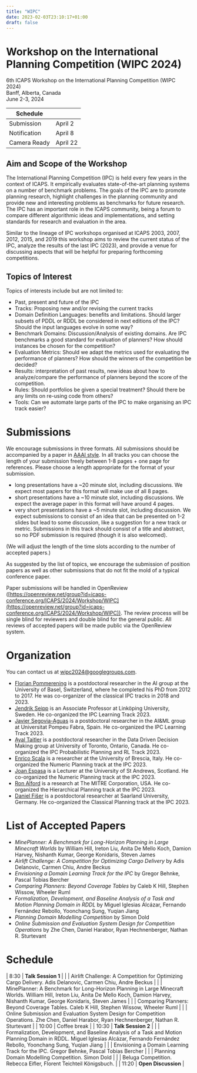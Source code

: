 ```yaml
---
title: "WIPC"
date: 2023-02-03T23:10:17+01:00
draft: false
---
```


# Workshop on the International Planning Competition (WIPC 2024)

6th ICAPS Workshop on the International Planning Competition (WIPC 2024) \
Banff, Alberta, Canada \
June 2-3, 2024


| Schedule            |          |
|---------------------|----------|
| Submission          | April 2  |
| Notification        | April 8  |
| Camera Ready        | April 22 |

## Aim and Scope of the Workshop

The International Planning Competition (IPC) is held every few years in the
context of ICAPS. It empirically evaluates state-of-the-art planning systems on
a number of benchmark problems. The goals of the IPC are to promote planning
research, highlight challenges in the planning community and provide new and
interesting problems as benchmarks for future research. The IPC has an important
role in the ICAPS community, being a forum to compare different algorithmic
ideas and implementations, and setting standards for research and evaluation in
the area.

Similar to the lineage of IPC workshops organised at ICAPS 2003, 2007, 2012,
2015, and 2019 this workshop aims to review the current status of the IPC,
analyze the results of the last IPC (2023), and provide a venue for discussing
aspects that will be helpful for preparing forthcoming competitions.


## Topics of Interest

Topics of interests include but are not limited to:

- Past, present and future of the IPC
- Tracks: Proposing new and/or revising the current tracks
- Domain Definition Languages: benefits and limitations. Should
  larger subsets of PDDL or RDDL be considered in next editions of the
  IPC? Should the input languages evolve in some way?
- Benchmark Domains: Discussion/Analysis of existing domains. Are IPC benchmarks a
  good standard for evaluation of planners?  How should instances be chosen for the
  competition?
- Evaluation Metrics: Should we adapt the metrics used for evaluating the performance
  of planners? How should the winners of the competition be decided?
- Results: interpretation of past results, new ideas about how to analyze/compare the
  performance of planners beyond the score of the competition.
- Rules: Should portfolios be given a special treatment? Should there be any limits on
  re-using code from others?
- Tools: Can we automate large parts of the IPC to make organising an IPC track easier?


# Submissions

We encourage submissions in three formats. All submissions should be accompanied by a paper in [AAAI style](https://www.aaai.org/Publications/Templates/AuthorKit23.zip). In all tracks you can choose the length of your submission freely between 1-8 pages + one page for references. Please choose a length appropriate for the format of your submission.
- long presentations have a ~20 minute slot, including discussions. We expect most papers for this format will make use of all 8 pages.
- short presentations have a ~10 minute slot, including discussions. We expect the average paper in this format will have around 4 pages.
- very short presentations have a ~5 minute slot, including discussion.  We expect submissions to consist of an idea that can be presented on 1-2 slides but lead to some discussion, like a suggestion for a new track or metric. Submissions in this track should consist of a title and abstract, so no PDF submission is required (though it is also welcomed).

(We will adjust the length of the time slots according to the number of accepted papers.)

As suggested by the list of topics, we encourage the submission of position papers as well as other submissions that do not fit the mold of a typical conference paper.

Paper submissions will be handled in OpenReview ([https://openreview.net/group?id=icaps-conference.org/ICAPS/2024/Workshop/WIPC](https://openreview.net/group?id=icaps-conference.org/ICAPS/2024/Workshop/WIPC)). The review process will be single blind for reviewers and double blind for the general public. All reviews of accepted papers will be made public via the OpenReview system.


# Organization
You can contact us at [wipc2024@googlegroups.com](mailto:wipc2024@googlegroups.com).

- [Florian Pommerening](https://ai.cs.unibas.ch/people/pommeren/) is a postdoctoral researcher in the AI group at the University of Basel, Switzerland, where he completed his PhD from 2012 to 2017. He was co-organizer of the classical IPC tracks in 2018 and 2023.
- [Jendrik Seipp](https://jendrikseipp.com) is an Associate Professor at Linköping University, Sweden. He co-organized the IPC Learning Track 2023.
- [Javier Segovia-Aguas](https://jsego.github.io/) is a postdoctoral researcher in the AI\&ML group at Universitat Pompeu Fabra, Spain. He co-organized the IPC Learning Track 2023.
- [Ayal Taitler](https://sites.google.com/view/ataitler/home) is a postdoctoral researcher in the Data Driven Decision Making group at University of Toronto, Ontario, Canada. He co-organized the IPC Probabilistic Planning and RL Track 2023.
- [Enrico Scala](https://www.hstairs.com) is a researcher at the University of Brescia, Italy. He co-organized the Numeric Planning track at the IPC 2023.
 - [Joan Espasa](https://joanespasa.github.io/) is a Lecturer at the University of St Andrews, Scotland. He co-organized the Numeric Planning track at the IPC 2023.
- [Ron Alford](https://volus.net/) is a research at The MITRE Corporation, USA. He co-organized the Hierarchical Planning track at the IPC 2023.
- [Daniel Fišer](https://danfis.cz) is a postdoctoral researcher at Saarland University, Germany. He co-organized the Classical Planning track at the IPC 2023.


# List of Accepted Papers
- *MinePlanner: A Benchmark for Long-Horizon Planning in Large Minecraft Worlds*
by William Hill, Ireton Liu, Anita De Mello Koch, Damion Harvey, Nishanth Kumar, George Konidaris, Steven James
- *Airlift Challenge: A Competition for Optimizing Cargo Delivery*
by Adis Delanovic, Carmen Chiu, Andre Beckus
- *Envisioning a Domain Learning Track for the IPC*
by Gregor Behnke, Pascal Tobias Bercher
- *Comparing Planners: Beyond Coverage Tables*
by Caleb K Hill, Stephen Wissow, Wheeler Ruml
- *Formalization, Development, and Baseline Analysis of a Task and Motion Planning Domain in RDDL*
by Miguel Iglesias Alcázar, Fernando Fernández Rebollo, Yoonchang Sung, Yuqian Jiang
- *Planning Domain Modelling Competition*
by Simon Dold
- *Online Submission and Evaluation System Design for Competition Operations*
by Zhe Chen, Daniel Harabor, Ryan Hechnenberger, Nathan R. Sturtevant


# Schedule

|     8:30     | **Talk Session 1**  |
|  | Airlift Challenge: A Competition for Optimizing Cargo Delivery. Adis Delanovic, Carmen Chiu, Andre Beckus |
|  | MinePlanner: A Benchmark for Long-Horizon Planning in Large Minecraft Worlds. William Hill, Ireton Liu, Anita De Mello Koch, Damion Harvey, Nishanth Kumar, George Konidaris, Steven James |
|  | Comparing Planners: Beyond Coverage Tables. Caleb K Hill, Stephen Wissow, Wheeler Ruml |
|  | Online Submission and Evaluation System Design for Competition Operations. Zhe Chen, Daniel Harabor, Ryan Hechnenberger, Nathan R. Sturtevant |
|    10:00     | Coffee break |
|    10:30     | **Talk Session 2**    |
|  | Formalization, Development, and Baseline Analysis of a Task and Motion Planning Domain in RDDL. Miguel Iglesias Alcázar, Fernando Fernández Rebollo, Yoonchang Sung, Yuqian Jiang |
|  | Envisioning a Domain Learning Track for the IPC. Gregor Behnke, Pascal Tobias Bercher |
|  | Planning Domain Modelling Competition. Simon Dold |
|  | Beluga Competition. Rebecca Eifler, Florent Teichteil Königsbuch. |
|    11:20     | **Open Discussion** |
